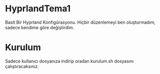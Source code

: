 # HyprlandTema1

Basit Bir Hyprland Konfigürasyonu. Hiçbir düzenlemeyi ben oluşturmadım, sadece kendime göre değiştirdim.

# Kurulum
Sadece kullanıcı dosyanıza indirip oradan kurulum.sh dosyasını çalıştıracaksınız.
